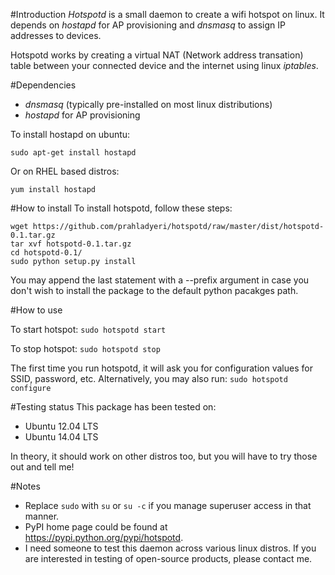 #Introduction
*Hotspotd* is a small daemon to create a wifi hotspot on linux. It depends on *hostapd* for AP provisioning and *dnsmasq* to assign IP addresses to devices.

Hotspotd works by creating a virtual NAT (Network address transation) table between your connected device and the internet using linux *iptables*.

#Dependencies
 * *dnsmasq* (typically pre-installed on most linux distributions)
 * *hostapd* for AP provisioning

To install hostapd on ubuntu:

```sudo apt-get install hostapd```

Or on RHEL based distros:

```yum install hostapd```

#How to install
To install hotspotd, follow these steps:
```
wget https://github.com/prahladyeri/hotspotd/raw/master/dist/hotspotd-0.1.tar.gz
tar xvf hotspotd-0.1.tar.gz
cd hotspotd-0.1/
sudo python setup.py install
```

You may append the last statement with a --prefix argument in case you don't wish to install the package to the default python pacakges path.

#How to use

To start hotspot:
```sudo hotspotd start```

To stop hotspot:
```sudo hotspotd stop```

The first time you run hotspotd, it will ask you for configuration values for SSID, password, etc. Alternatively, you may also run:
```sudo hotspotd configure```

#Testing status
This package has been tested on:
* Ubuntu 12.04 LTS
* Ubuntu 14.04 LTS

In theory, it should work on other distros too, but you will have to try those out and tell me!

#Notes
* Replace `sudo` with `su` or `su -c` if you manage superuser access in that manner.
* PyPI home page could be found at https://pypi.python.org/pypi/hotspotd.
* I need someone to test this daemon across various linux distros. If you are interested in testing of open-source products, please contact me.
